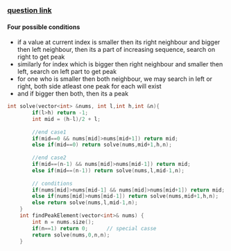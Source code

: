 ### [question link](https://leetcode.com/problems/find-peak-element/) 

#### Four possible conditions
- if a value at current index is smaller then its right neighbour and bigger then left neighbour, then its a part of increasing sequence, search on right to get peak
- similarly for index which is bigger then right neighbour and smaller then left, search on left part to get peak
- for one who is smaller then both neighbour, we may search in left or right, both side atleast one peak for each will exist
- and if bigger then both, then its a peak

```cpp
int solve(vector<int> &nums, int l,int h,int &n){
        if(l>h) return -1;
        int mid = (h-l)/2 + l;
        
        //end case1
        if(mid==0 && nums[mid]>nums[mid+1]) return mid;
        else if(mid==0) return solve(nums,mid+1,h,n);
       
        //end case2
        if(mid==(n-1) && nums[mid]>nums[mid-1]) return mid;
        else if(mid==(n-1)) return solve(nums,l,mid-1,n);
       
        // conditions 
        if(nums[mid]>nums[mid-1] && nums[mid]>nums[mid+1]) return mid;  // perfect index
        else if(nums[mid]>nums[mid-1]) return solve(nums,mid+1,h,n);    // index left to peak
        else return solve(nums,l,mid-1,n);                              // index right to peak
    }
    int findPeakElement(vector<int>& nums) {
        int n = nums.size();
        if(n==1) return 0;      // special casse
        return solve(nums,0,n,n);
    }
```
